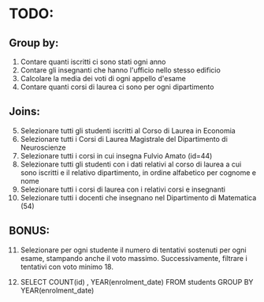 # TODO:

## Group by:
1.  Contare quanti iscritti ci sono stati ogni anno
2.  Contare gli insegnanti che hanno l'ufficio nello stesso edificio
3.  Calcolare la media dei voti di ogni appello d'esame
4.  Contare quanti corsi di laurea ci sono per ogni dipartimento

## Joins:
5.  Selezionare tutti gli studenti iscritti al Corso di Laurea in Economia
6.  Selezionare tutti i Corsi di Laurea Magistrale del Dipartimento di Neuroscienze
7.  Selezionare tutti i corsi in cui insegna Fulvio Amato (id=44)
8.  Selezionare tutti gli studenti con i dati relativi al corso di laurea a cui sono iscritti e il relativo dipartimento, in ordine alfabetico per cognome e nome
9.  Selezionare tutti i corsi di laurea con i relativi corsi e insegnanti
10. Selezionare tutti i docenti che insegnano nel Dipartimento di Matematica (54)

## BONUS:
11. Selezionare per ogni studente il numero di tentativi sostenuti per ogni esame, stampando anche il voto massimo. Successivamente, filtrare i tentativi con voto minimo 18.




1.  SELECT COUNT(id) , YEAR(enrolment_date)
    FROM students
    GROUP BY YEAR(enrolment_date)